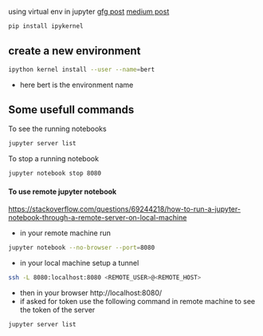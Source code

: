 using virtual env in jupyter 
[gfg post](https://www.geeksforgeeks.org/using-jupyter-notebook-in-virtual-environment/)
[medium post](https://towardsdatascience.com/run-a-new-jupyter-notebook-in-an-already-existing-virtual-environment-7490b3dd5ab6)

```bash
pip install ipykernel
```

## create a new environment
```bash
ipython kernel install --user --name=bert
```

- here bert is the environment name

## Some usefull commands

To see the running notebooks
```bash
jupyter server list
```

To stop a running notebook
```bash
jupyter notebook stop 8080
```

#### To use remote jupyter notebook
https://stackoverflow.com/questions/69244218/how-to-run-a-jupyter-notebook-through-a-remote-server-on-local-machine
- in your remote machine run
```bash
jupyter notebook --no-browser --port=8080
```

- in your local machine setup a tunnel
```bash
ssh -L 8080:localhost:8080 <REMOTE_USER>@<REMOTE_HOST>
```

- then in your browser http://localhost:8080/
- if asked for token use the following command in remote machine to see the token of the server
```bash
jupyter server list
```